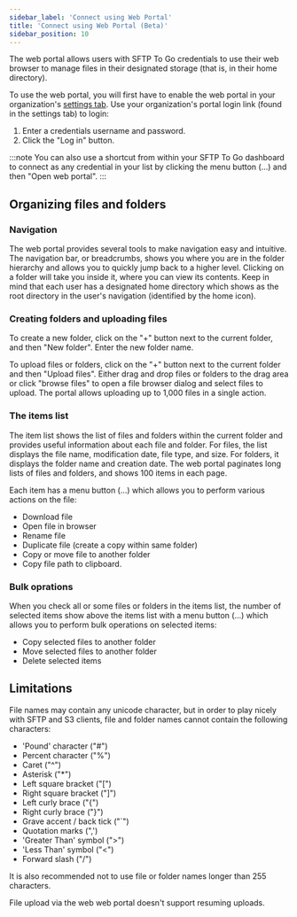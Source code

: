 ```yaml
---
sidebar_label: 'Connect using Web Portal'
title: 'Connect using Web Portal (Beta)'
sidebar_position: 10
---
```

The web portal allows users with SFTP To Go credentials to use their web browser to manage files in their designated storage (that is, in their home directory).

To use the web portal, you will first have to enable the web portal in your organization's [settings tab](../getting-started/organization-settings#web-portal).
Use your organization's portal login link (found in the settings tab) to login:

1. Enter a credentials username and password.
2. Click the "Log in" button.

:::note
You can also use a shortcut from within your SFTP To Go dashboard to connect as any credential in your list by clicking the menu button (...) and then "Open web portal".
:::

## Organizing files and folders

### Navigation

The web portal provides several tools to make navigation easy and intuitive. The navigation bar, or breadcrumbs, shows you where you are in the folder hierarchy and allows you to quickly jump back to a higher level. Clicking on a folder will take you inside it, where you can view its contents. Keep in mind that each user has a designated home directory which shows as the root directory in the user's navigation (identified by the home icon).

### Creating folders and uploading files

To create a new folder, click on the "+" button next to the current folder, and then "New folder". Enter the new folder name.

To upload files or folders, click on the "+" button next to the current folder and then "Upload files". Either drag and drop files or folders to the drag area or click "browse files" to open a file browser dialog and select files to upload. The portal allows uploading up to 1,000 files in a single action.

### The items list

The item list shows the list of files and folders within the current folder and provides useful information about each file and folder. For files, the list displays the file name, modification date, file type, and size. For folders, it displays the folder name and creation date. The web portal paginates long lists of files and folders, and shows 100 items in each page.

Each item has a menu button (...) which allows you to perform various actions on the file:

* Download file
* Open file in browser
* Rename file
* Duplicate file (create a copy within same folder)
* Copy or move file to another folder
* Copy file path to clipboard.

### Bulk oprations

When you check all or some files or folders in the items list, the number of selected items show above the items list with a menu button (...) which allows you to perform bulk operations on selected items:

* Copy selected files to another folder
* Move selected files to another folder
* Delete selected items


## Limitations

File names may contain any unicode character, but in order to play nicely with SFTP and S3 clients, file and folder names cannot contain the following characters:

* 'Pound' character ("#")
* Percent character ("%")
* Caret ("^")
* Asterisk ("\*")
* Left square bracket ("[")
* Right square bracket ("]")
* Left curly brace ("{")
* Right curly brace ("}")
* Grave accent / back tick ("`")
* Quotation marks (",')
* 'Greater Than' symbol (">")
* 'Less Than' symbol ("<")
* Forward slash ("/")

It is also recommended not to use file or folder names longer than 255 characters.

File upload via the web web portal doesn't support resuming uploads.